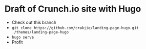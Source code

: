 # Draft of Crunch.io site with Hugo

* Check out this branch
* `git clone https://github.com/crakjie/landing-page-hugo.git ./themes/landing-page-hugo`
* `hugo serve`
* Profit
